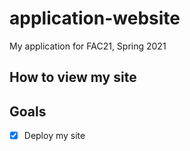# application-website

My application for FAC21, Spring 2021

## How to view my site

## Goals

- [x] Deploy my site
